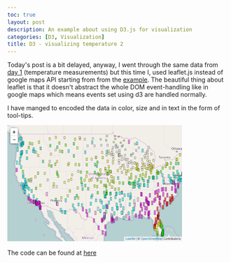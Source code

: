 ```yaml
---
toc: true
layout: post
description: An example about using D3.js for visualization
categories: [D3, Visualization]
title: D3 - visualizing temperature 2
---
```


Today's post is a bit delayed, anyway, I went through the same data from [day 1](https://waseemwaheed.github.io/2017/06/29/D3js-1.html) (temperature measurements) but this time I, used leaflet.js instead of google maps API starting from from the [example](http://bl.ocks.org/d3noob/9267535). The beautiful thing about leaflet is that it doesn't abstract the whole DOM event-handling like in google maps which means events set using d3 are handled normally.

I have manged to encoded the data in color, size and in text in the form of tool-tips.



![img](/images/d3js4.png)



The code can be found at [here](https://github.com/waswas15/d3js-one-month-challenge/blob/master/day04.html)
